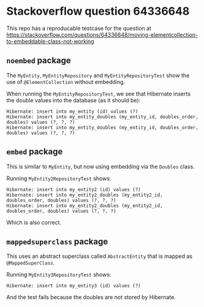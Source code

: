 # Stackoverflow question 64336648

This repo has a reproducable testcase for the question at https://stackoverflow.com/questions/64336648/moving-elementcollection-to-embeddable-class-not-working

## `noembed` package

The `MyEntity`, `MyEntityRepository` and `MyEntityRepositoryTest` show the use of `@ElementCollection` without embedding.

When running the `MyEntityRepositoryTest`, we see that Hibernate inserts the double values into the database (as it should be):

```
Hibernate: insert into my_entity (id) values (?)
Hibernate: insert into my_entity_doubles (my_entity_id, doubles_order, doubles) values (?, ?, ?)
Hibernate: insert into my_entity_doubles (my_entity_id, doubles_order, doubles) values (?, ?, ?)
```

## `embed` package

This is similar to `MyEntity`, but now using embedding via the `Doubles` class.

Running `MyEntity2RepositoryTest` shows:

```
Hibernate: insert into my_entity2 (id) values (?)
Hibernate: insert into my_entity2_doubles (my_entity2_id, doubles_order, doubles) values (?, ?, ?)
Hibernate: insert into my_entity2_doubles (my_entity2_id, doubles_order, doubles) values (?, ?, ?)
```

Which is also correct.

## `mappedsuperclass` package

This uses an abstract superclass called `AbstractEntity` that is mapped as `@MappedSuperClass`.

Running `MyEntity3RepositoryTest` shows:

```
Hibernate: insert into my_entity3 (id) values (?)
```

And the test fails because the doubles are not stored by Hibernate.
